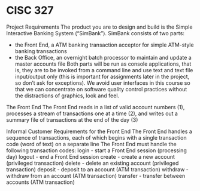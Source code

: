 # CISC 327

Project Requirements
The product you are to design and build is the Simple Interactive Banking System
(“SimBank”). SimBank consists of two parts:
 - the Front End, a ATM banking transaction acceptor for simple ATM-style
banking transactions
 - the Back Office, an overnight batch processor to maintain and update a
master accounts file
Both parts will be run as console applications, that is, they are to be invoked from a
command line and use text and text file input/output only (this is important for
assignments later in the project, so don’t ask for exceptions). We avoid user interfaces
in this course so that we can concentrate on software quality control practices without
the distractions of graphics, look and feel.

The Front End
The Front End reads in a list of valid account numbers (1), processes a stream of
transactions one at a time (2), and writes out a summary file of transactions at the end
of the day (3)

Informal Customer Requirements for the Front End
The Front End handles a sequence of transactions, each of which begins with a single
transaction code (word of text) on a separate line
The Front End must handle the following transaction codes:
login - start a Front End session (processing day)
logout - end a Front End session
create - create a new account (privileged transaction)
delete - delete an existing account (privileged transaction)
deposit - deposit to an account (ATM transaction)
withdraw - withdraw from an account (ATM transaction)
transfer - transfer between accounts (ATM transaction)
